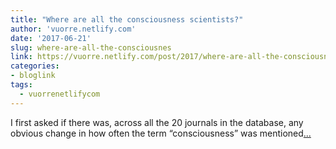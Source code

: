 ```yaml
---
title: "Where are all the consciousness scientists?"
author: 'vuorre.netlify.com'
date: '2017-06-21'
slug: where-are-all-the-consciousnes
link: https://vuorre.netlify.com/post/2017/where-are-all-the-consciousness-scientists/
categories:
- bloglink
tags:
  - vuorrenetlifycom
---
```


I first asked if there was, across all the 20 journals in the database, any obvious change in how often the term “consciousness” was mentioned[... <i class="fas fa-external-link-alt"></i>](https://vuorre.netlify.com/post/2017/where-are-all-the-consciousness-scientists/)

